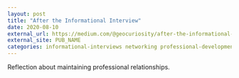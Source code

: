 ```yaml
---
layout: post
title: "After the Informational Interview"
date: 2020-08-10
external_url: https://medium.com/@geocuriosity/after-the-informational-interview-ed1fc6c478c0
external_site: PUB_NAME
categories: informational-interviews networking professional-development
---
```

Reflection about maintaining professional relationships.